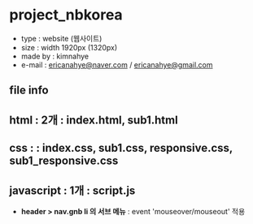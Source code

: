 # project_nbkorea
* type : website (웹사이트)
* size : width 1920px (1320px)
* made by : kimnahye
* e-mail : ericanahye@naver.com / ericanahye@gmail.com

## file info
## html : 2개 : index.html, sub1.html
## css : : index.css, sub1.css, responsive.css, sub1_responsive.css
## javascript : 1개 : script.js
* **header > nav.gnb li 의 서브 메뉴** : event 'mouseover/mouseout' 적용
